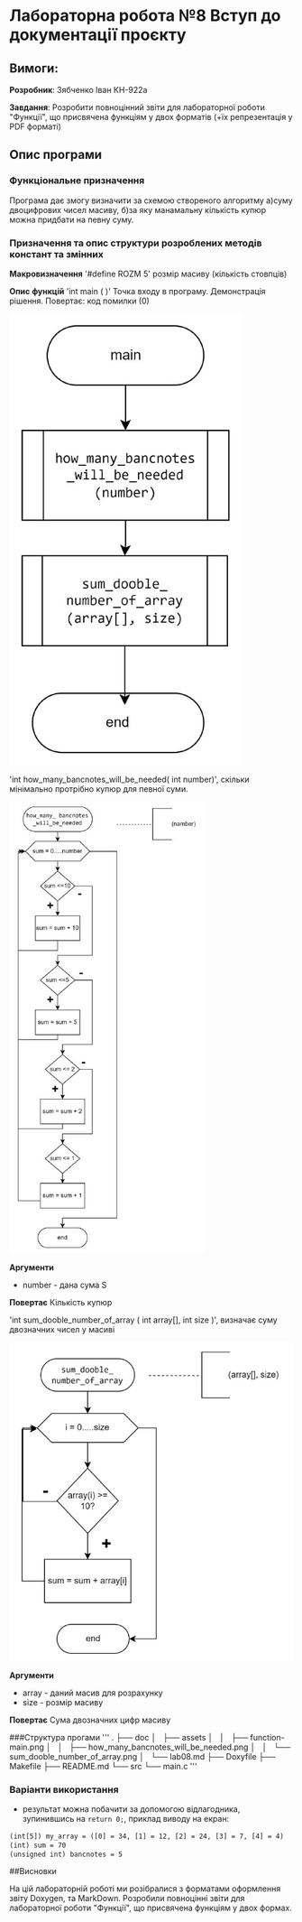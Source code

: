 # Лабораторна робота №8 Вступ до документації проєкту

## Вимоги:

**Розробник**: Зябченко Іван КН-922а

**Завдання**: Розробити повноцінний звіти для лабораторної роботи "Функції", що присвячена функціям у двох форматів (+їх репрезентація у PDF форматі)

## Опис програми

### Функціональне призначення
Програма дає змогу визначити за схемою створеного алгоритму а)суму двоцифрових чисел масиву, б)за яку манамальну кількість купюр можна придбати на певну суму.

### Призначення та опис структури розроблених методів констант та змінних

**Макровизначення**
'#define ROZM 5'  розмір масиву (кількість стовпців) 

**Опис функцій**
'int main ( )' Точка входу в програму. Демонстрація рішення. Повертає: код помилки (0) 

![алгоритм](assets/function-main.png)

'int how_many_bancnotes_will_be_needed( int number)', скільки мінімально протрібно купюр для певної суми. 

![алгоритм](assets/how_many_bancnotes_will_be_needed.png)

**Аргументи**
- number -  дана сума S

**Повертає**
    Кількість купюр 

'int sum_dooble_number_of_array	( int array[], int size )', визначає суму двозначних чисел у масиві

![алгоритм](assets/sum_dooble_number_of_array.png)

**Аргументи**
- array - даний масив для розрахунку
- size - розмір масиву

**Повертає**
    Сума двозначних цифр масиву 

###Структура прогами
'''
.
├── doc
│   ├── assets
│   │   ├── function-main.png
│   │   ├── how_many_bancnotes_will_be_needed.png
│   │   └── sum_dooble_number_of_array.png
│   └── lab08.md
├── Doxyfile
├── Makefile
├── README.md
└── src
    └── main.c
'''

### Варіанти використання

- результат можна побачити за допомогою відлагодника, зупинившись на `return 0;`, приклад виводу на екран:

```
(int[5]) my_array = ([0] = 34, [1] = 12, [2] = 24, [3] = 7, [4] = 4)
(int) sum = 70
(unsigned int) bancnotes = 5
```
##Висновки

На цій лабораторній роботі ми розібралися з форматами оформлення звіту Doxygen, та MarkDown. Розробили повноцінні звіти для лабораторної роботи "Функції", що присвячена функціям у двох формах.













